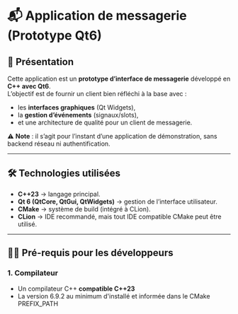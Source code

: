 # 📬 Application de messagerie (Prototype Qt6)

## 📖 Présentation
Cette application est un **prototype d’interface de messagerie** développé en **C++ avec Qt6**.  
L’objectif est de fournir un client bien réfléchi à la base avec :
- les **interfaces graphiques** (Qt Widgets),
- la **gestion d’événements** (signaux/slots),
- et une architecture de qualité pour un client de messagerie.

⚠️ **Note** : il s’agit pour l’instant d’une application de démonstration, sans backend réseau ni authentification.

---

## 🛠️ Technologies utilisées
- **C++23** → langage principal.
- **Qt 6 (QtCore, QtGui, QtWidgets)** → gestion de l’interface utilisateur.
- **CMake** → système de build (intégré à CLion).
- **CLion** → IDE recommandé, mais tout IDE compatible CMake peut être utilisé.

---

## 👩‍💻 Pré-requis pour les développeurs

### 1. Compilateur
- Un compilateur C++ **compatible C++23**
- La version 6.9.2 au minimum d'installé et informée dans le CMake PREFIX_PATH